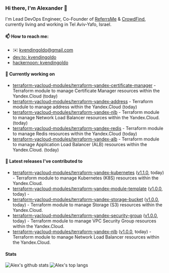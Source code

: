 ### Hi there, I'm Alexander 👋

I'm Lead DevOps Engineer, Co-Founder of [ReferrsMe](https://referrs.me/) & [CrowdFind](https://crowdfind.ai/), currently living and working in Tel Aviv-Yafo, Israel.

#### 📫 How to reach me:

- ✉️ kvendingoldo@gmail.com
- [dev.to: kvendingoldo](https://dev.to/kvendingoldo)
- [hackernoon: kvendingoldo](https://hackernoon.com/u/kvendingoldo)

#### 👷 Currently working on


- [terraform-yacloud-modules/terraform-yandex-certificate-manager](https://github.com/terraform-yacloud-modules/terraform-yandex-certificate-manager) - Terraform module to manage Certificate Manager resources within the Yandex.Cloud (today)
- [terraform-yacloud-modules/terraform-yandex-address](https://github.com/terraform-yacloud-modules/terraform-yandex-address) - Terraform module to manage address within the Yandex.Cloud (today)
- [terraform-yacloud-modules/terraform-yandex-nlb](https://github.com/terraform-yacloud-modules/terraform-yandex-nlb) - Terraform module to manage Network Load Balancer resources within the Yandex.Cloud. (today)
- [terraform-yacloud-modules/terraform-yandex-redis](https://github.com/terraform-yacloud-modules/terraform-yandex-redis) - Terraform module to manage Redis resources within the Yandex.Cloud (today)
- [terraform-yacloud-modules/terraform-yandex-alb](https://github.com/terraform-yacloud-modules/terraform-yandex-alb) - Terraform module to manage Application Load Balancer (ALB) resources within the Yandex.Cloud. (today)

#### 🔭 Latest releases I've contributed to

- [terraform-yacloud-modules/terraform-yandex-kubernetes](https://github.com/terraform-yacloud-modules/terraform-yandex-kubernetes) ([v1.1.0](https://github.com/terraform-yacloud-modules/terraform-yandex-kubernetes/releases/tag/v1.1.0), today) - Terraform module to manage Kubernetes (K8S) resources within the Yandex.Cloud.
- [terraform-yacloud-modules/terraform-yandex-module-template](https://github.com/terraform-yacloud-modules/terraform-yandex-module-template) ([v1.0.0](https://github.com/terraform-yacloud-modules/terraform-yandex-module-template/releases/tag/v1.0.0), today) - 
- [terraform-yacloud-modules/terraform-yandex-storage-bucket](https://github.com/terraform-yacloud-modules/terraform-yandex-storage-bucket) ([v1.0.0](https://github.com/terraform-yacloud-modules/terraform-yandex-storage-bucket/releases/tag/v1.0.0), today) - Terraform module to manage Storage (S3) resources within the Yandex.Cloud.
- [terraform-yacloud-modules/terraform-yandex-security-group](https://github.com/terraform-yacloud-modules/terraform-yandex-security-group) ([v1.0.0](https://github.com/terraform-yacloud-modules/terraform-yandex-security-group/releases/tag/v1.0.0), today) - Terraform module to manage VPC Security Group resources within the Yandex.Cloud.
- [terraform-yacloud-modules/terraform-yandex-nlb](https://github.com/terraform-yacloud-modules/terraform-yandex-nlb) ([v1.0.0](https://github.com/terraform-yacloud-modules/terraform-yandex-nlb/releases/tag/v1.0.0), today) - Terraform module to manage Network Load Balancer resources within the Yandex.Cloud.

#### Stats

![Alex's github stats](https://github-readme-stats.vercel.app/api?username=kvendingoldo&show_icons=true&theme=default&disable_animations=true&count_private=true&hide_rank=true&include_all_commits=true&custom_title=GitHub%20Stats&line_height=20)
![Alex's top langs](https://github-readme-stats.vercel.app/api/top-langs/?username=kvendingoldo&hide=tex,html,hcl,css,jupyter%20notebook&layout=compact)
